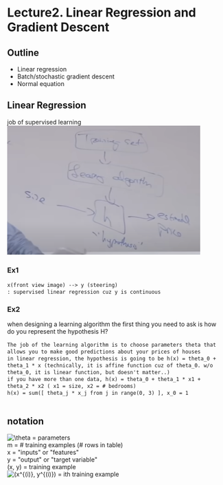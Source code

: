 # Lecture2. Linear Regression and Gradient Descent
## Outline
- Linear regression
- Batch/stochastic gradient descent
- Normal equation

## Linear Regression

job of supervised learning    
<img src="supervised_learning_process.png" width="450px" height="300px"></img>

### Ex1
```
x(front view image) --> y (steering)
: supervised linear regression cuz y is continuous
```

### Ex2
when designing a learning algorithm the first thing you need to ask is how do you represent the hypothesis H?
```
The job of the learning algorithm is to choose parameters theta that allows you to make good predictions about your prices of houses
in linear regression, the hypothesis is going to be h(x) = theta_0 + theta_1 * x (technically, it is affine function cuz of theta_0. w/o theta_0, it is linear function, but doesn't matter..)
if you have more than one data, h(x) = theta_0 + theta_1 * x1 + theta_2 * x2 ( x1 = size, x2 = # bedrooms)
h(x) = sum([ theta_j * x_j from j in range(0, 3) ], x_0 = 1


```

## notation
<img src="https://latex.codecogs.com/svg.latex?\Normal&space;\theta" title="\theta" /> = parameters   
m = # training examples (# rows in table)   
x = "inputs" or "features"   
y = "output" or "target variable"   
(x, y) = training example    
<img src="https://latex.codecogs.com/svg.latex?\Normal&space;(x^{(i)},y^{(i)})" title="(x^{(i)}, y^{(i)})" /> = ith training example   


